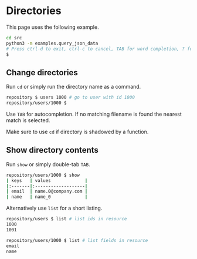 # Directories

This page uses the following example.

```sh
cd src
python3 -m examples.query_json_data
# Press ctrl-d to exit, ctrl-c to cancel, TAB for word completion, ? for help and ! for shell interop.
$ 
```

## Change directories

Run `cd` or simply run the directory name as a command.

```sh
repository $ users 1000 # go to user with id 1000 
repository/users/1000 $
```

Use `TAB` for autocompletion. If no matching filename is found the nearest match is selected.

Make sure to use `cd` if directory is shadowed by a function.

## Show directory contents

Run `show` or simply double-tab `TAB`.

```sh
repository/users/1000 $ show
| keys   | values             |
|:-------|:-------------------|
| email  | name.0@company.com |
| name   | name_0             |
```

Alternatively use `list` for a short listing.

```sh
repository/users $ list # list ids in resource
1000
1001
```

```sh
repository/users/1000 $ list # list fields in resource
email
name
```
